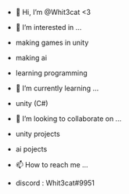 - 👋 Hi, I’m @Whit3cat <3

- 👀 I’m interested in ...
- making games in unity
- making ai
- learning programming


- 🌱 I’m currently learning ...
- unity (C#)


- 💞️ I’m looking to collaborate on ...
- unity projects
- ai pojects


- 📫 How to reach me ...
- discord : Whit3cat#9951

<!---
Whit3cat/Whit3cat is a ✨ special ✨ repository because its `README.md` (this file) appears on your GitHub profile.
You can click the Preview link to take a look at your changes.
--->
